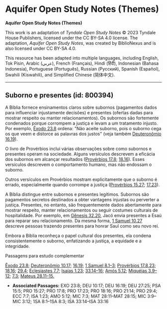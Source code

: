 # Aquifer Open Study Notes (Themes)

**Aquifer Open Study Notes (Themes)**

This work is an adaptation of *Tyndale Open Study Notes* © 2023 Tyndale House Publishers, licensed under the CC BY\-SA 4\.0 license. The adaptation, *Aquifer Open Study Notes*, was created by BiblioNexus and is also licensed under CC BY\-SA 4\.0\.

This resource has been adapted into multiple languages, including English, Tok Pisin, Arabic (عربي), French (Français), Hindi (हिंदी), Indonesian (Bahasa Indonesia), Portuguese (Português), Russian (Русский), Spanish (Español), Swahili (Kiswahili), and Simplified Chinese (简体中文).



--------------------------------

## Suborno e presentes (id: 800394)

A Bíblia fornece ensinamentos claros sobre subornos (pagamentos dados para influenciar injustamente decisões) e presentes (ofertas dadas para mostrar respeito ou manter relacionamentos). Os subornos são fortemente condenados porque corrompem a justiça e levam a um tratamento injusto. Por exemplo, [Êxodo 23\.8](https://ref.ly/Exod23:8) ordena: "Não aceite suborno, pois o suborno cega os que veem e distorce as palavras dos justos" (veja também [Deuteronômio 16\.19](https://ref.ly/Deut16:19)).

O livro de Provérbios inclui várias observações sobre como subornos e presentes operam na sociedade. Alguns versículos descrevem a eficácia dos subornos em alcançar resultados ([Provérbios 17\.8](https://ref.ly/Prov17:8); [18\.16](https://ref.ly/Prov18:16)). Esses versículos descrevem o comportamento humano, mas não endossam o suborno.

Outros versículos em Provérbios mostram explicitamente que o suborno é errado, especialmente quando corrompe a justiça ([Provérbios 15\.27](https://ref.ly/Prov15:27); [17\.23](https://ref.ly/Prov17:23)).

A Bíblia distingue entre subornos e presentes legítimos. Subornos são pagamentos secretos destinados a obter vantagens injustas ou perverter a justiça. Presentes, no entanto, são frequentemente dados abertamente para mostrar respeito, manter relacionamentos ou seguir costumes culturais de hospitalidade. Por exemplo, em [Gênesis 32\.20](https://ref.ly/Gen32:20), Jacó envia presentes a Esaú para reparar seu relacionamento. Da mesma forma, [1 Samuel 10\.27](https://ref.ly/1Sam10:27) descreve pessoas trazendo presentes para honrar Saul como seu novo rei.

Embora a Bíblia reconheça o papel cultural dos presentes, ela condena consistentemente o suborno, enfatizando a justiça, a equidade e a integridade.

Passagens para estudo complementar

[Êxodo 23\.8](https://ref.ly/Exod23:8); [Deuteronômio 10\.17](https://ref.ly/Deut10:17); [16\.19](https://ref.ly/Deut16:19); [1 Samuel 8\.1–3](https://ref.ly/1Sam8:1-1Sam8:3); [Provérbios 17\.8](https://ref.ly/Prov17:8),[23](https://ref.ly/Prov17:23); [18\.16](https://ref.ly/Prov18:16); [29\.4](https://ref.ly/Prov29:4); [Eclesiastes 7\.7](https://ref.ly/Eccl7:7); [Isaías 1\.23](https://ref.ly/Isa1:23); [33\.14–16](https://ref.ly/Isa33:14-Isa33:16); [Amós 5\.12](https://ref.ly/Amos5:12); [Miquéias 3\.9–12](https://ref.ly/Mic3:9-Mic3:12); [7\.3](https://ref.ly/Mic7:3); [Mateus 28\.11–15\.](https://ref.ly/Matt28:11-Matt28:15)

* **Associated Passages:** EXO 23:8; DEU 10:17; DEU 16:19; DEU 27:25; PSA 15:5; PRO 15:27; PRO 17:8; PRO 17:23; PRO 18:16; PRO 21:14; PRO 29:4; ECC 7:7; ISA 1:23; AMO 5:12; MIC 7:3; MAT 28:11–MAT 28:15; MIC 3:9–MIC 3:12; 1SA 8:1–1SA 8:3; ISA 33:14–ISA 33:16

